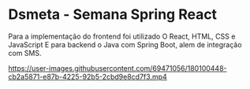 # Dsmeta - Semana Spring React



Para a implementação do frontend foi utilizado O React, HTML, CSS e JavaScript 
E para backend o Java com Spring Boot, alem de integração com SMS.

https://user-images.githubusercontent.com/69471056/180100448-cb2a5871-e87b-4225-92b5-2cbd9e8cd7f3.mp4

